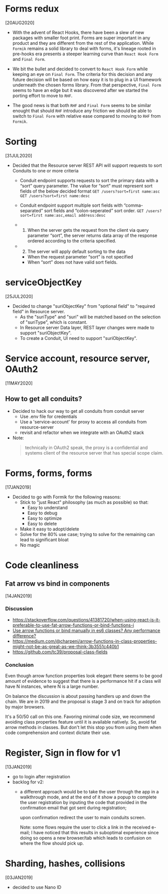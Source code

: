 # Forms redux
[20AUG2020]
- With the advent of React Hooks, there have been a slew of new packages with
  smaller foot print. Forms are super important in any product and they are
  different from the rest of the application. While `Formik` remains a solid
  library to deal with forms, it's lineage rooted in pre-hooks era presents
  a steeper learning curve than `React Hook Form` and `Final Form`.

- We bit the bullet and decided to convert to `React Hook Form` while
  keeping an eye on `Final Form`. The criteria for this decision and any
  future decision will be based on how easy it is to plug in a UI framework
  underneath the chosen forms library. From that perspective, `Final Form`
  seems to have an edge but it was discovered after we started the porting effort to move to `RHF`.

- The good news is that both `RHF` and `Final Form` seems to be similar 
  enought that should `RHF` introduce any friction we should be able to 
  switch to `Final Form` with relative ease compared to moving to `RHF`
  from `Formik`.

# Sorting
[31JUL2020]
- Decided that the Resource server REST API will support requests to sort
  Conduits to one or more criteria
  - Conduit endpoint supports requests to sort the primary data with a “sort”
    query parameter. The value for “sort” must represent sort fields of the
    below decided format
    ` GET /users?sort=first name:asc `
    ` GET /users?sort=first name:desc `

  - Conduit endpoint support multiple sort fields with “comma-separated” sort
    fields and “colon-seperated” sort order.
    ` GET /users?sort=first name:asc,email address:desc `

  - 1. When the server gets the request from the client via query parameter 
      “sort”, the server returns data array of the response ordered according
       to the criteria specified.
  - 2. The server will apply default sorting to the data
    - When the request parameter “sort” is not specified
    - When “sort” does not have valid sort fields.

# serviceObjectKey
[25JUL2020]
- Decided to change "suriObjectKey" from "optional field" to "required field"
 in Resource server.
  - As the "suriType" and "suri" will be matched based on the selection of 
    "suriType", which is constant.
  - In Resource server Data layer, REST layer changes were made to support
    "suriObjectKey".
  - To create a Conduit, UI need to support "suriObjectKey".

# Service account, resource server, OAuth2
[11MAY2020]
## How to get all conduits?
- Decided to hack our way to get all conduits from conduit server
  - Use .env file for credentials
  - Use a 'service-account' for proxy to access all conduits from resource-server
  - revisit and refactor when we integrate with an OAuth2 stack
- Note:
  > technically in OAuth2 speak, the proxy is a confidential and systems
  > client of the resource server that has special scope claim. 

# Forms, forms, forms
[17JAN2019]
- Decided to go with Formik for the following reasons:
  - Stick to "just React" philosophy (as much as possible) so that:
    - Easy to understand
    - Easy to debug
    - Easy to optimize
    - Easy to delete
  - Make it easy to adopt/delete
  - Solve for the 80% use case; trying to solve for the remaining
    can lead to significant bloat
  - No magic

# Code cleanliness
## Fat arrow vs bind in components
[14JAN2019]
### Discussion
- https://stackoverflow.com/questions/41381720/when-using-react-is-it-preferable-to-use-fat-arrow-functions-or-bind-functions-i
- [Use arrow functions or bind manually in es6 classes? Any performance difference?](https://github.com/facebook/react/issues/9851)
- https://medium.com/@charpeni/arrow-functions-in-class-properties-might-not-be-as-great-as-we-think-3b3551c440b1
- https://github.com/tc39/proposal-class-fields

### Conclusion
Even though arrow function properties look elegant there seems to be
good amount of evidence to suggest that there is a performance hit if
a class will have N instances, where N is a large number.

On balance the discussion is about passing handlers up and down the
chain. We are in 2019 and the proposal is stage 3 and on track for
adoption by major browsers.

It's a 50/50 call on this one. Favoring minimal code size, we recommend
avoiding class properties feature until it is available natively. So,
avoid fat arrow methods in classes. But don't let this stop you from
using them when code comprehension and context dictate their use.

# Register, Sign in flow for v1
[13JAN2019]
- go to login after registration
- backlog for v2:
  - a different approach would be to take the user through the app
    in a walkthrough mode, and at the end of it show a popup to complete
    the user registration by inputing the code that provided in the
    confirmation email that got sent during registration;

    upon confirmation redirect the user to main conduits screen.

    Note: some flows require the user to click a link in the received
    e-mail; I have noticed that this results in suboptimal experience
    since doing so opens a new browser/tab which leads to confusion
    on where the flow should pick up.

# Sharding, hashes, collisions
[03JAN2019]
- decided to use Nano ID